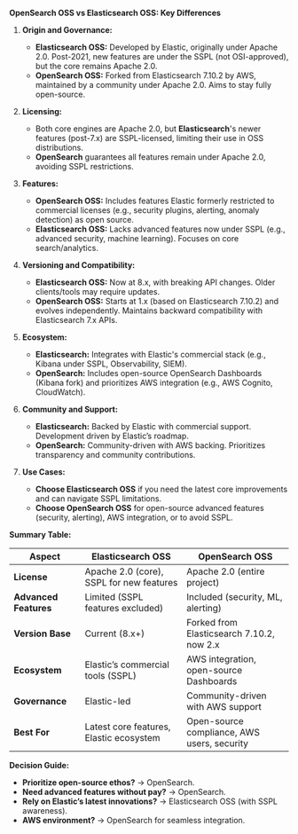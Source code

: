 **OpenSearch OSS vs Elasticsearch OSS: Key Differences**

1. **Origin and Governance:**
   - **Elasticsearch OSS:** Developed by Elastic, originally under Apache 2.0. Post-2021, new features are under the SSPL (not OSI-approved), but the core remains Apache 2.0.
   - **OpenSearch OSS:** Forked from Elasticsearch 7.10.2 by AWS, maintained by a community under Apache 2.0. Aims to stay fully open-source.

2. **Licensing:**
   - Both core engines are Apache 2.0, but **Elasticsearch**'s newer features (post-7.x) are SSPL-licensed, limiting their use in OSS distributions.
   - **OpenSearch** guarantees all features remain under Apache 2.0, avoiding SSPL restrictions.

3. **Features:**
   - **OpenSearch OSS:** Includes features Elastic formerly restricted to commercial licenses (e.g., security plugins, alerting, anomaly detection) as open source.
   - **Elasticsearch OSS:** Lacks advanced features now under SSPL (e.g., advanced security, machine learning). Focuses on core search/analytics.

4. **Versioning and Compatibility:**
   - **Elasticsearch OSS:** Now at 8.x, with breaking API changes. Older clients/tools may require updates.
   - **OpenSearch OSS:** Starts at 1.x (based on Elasticsearch 7.10.2) and evolves independently. Maintains backward compatibility with Elasticsearch 7.x APIs.

5. **Ecosystem:**
   - **Elasticsearch:** Integrates with Elastic's commercial stack (e.g., Kibana under SSPL, Observability, SIEM).
   - **OpenSearch:** Includes open-source OpenSearch Dashboards (Kibana fork) and prioritizes AWS integration (e.g., AWS Cognito, CloudWatch).

6. **Community and Support:**
   - **Elasticsearch:** Backed by Elastic with commercial support. Development driven by Elastic’s roadmap.
   - **OpenSearch:** Community-driven with AWS backing. Prioritizes transparency and community contributions.

7. **Use Cases:**
   - **Choose Elasticsearch OSS** if you need the latest core improvements and can navigate SSPL limitations.
   - **Choose OpenSearch OSS** for open-source advanced features (security, alerting), AWS integration, or to avoid SSPL.

**Summary Table:**

| Aspect                | Elasticsearch OSS                          | OpenSearch OSS                              |
|-----------------------|--------------------------------------------|---------------------------------------------|
| **License**           | Apache 2.0 (core), SSPL for new features   | Apache 2.0 (entire project)                 |
| **Advanced Features** | Limited (SSPL features excluded)           | Included (security, ML, alerting)           |
| **Version Base**      | Current (8.x+)                             | Forked from Elasticsearch 7.10.2, now 2.x   |
| **Ecosystem**         | Elastic’s commercial tools (SSPL)          | AWS integration, open-source Dashboards     |
| **Governance**        | Elastic-led                                | Community-driven with AWS support           |
| **Best For**          | Latest core features, Elastic ecosystem    | Open-source compliance, AWS users, security | 

**Decision Guide:**
- **Prioritize open-source ethos?** → OpenSearch.
- **Need advanced features without pay?** → OpenSearch.
- **Rely on Elastic’s latest innovations?** → Elasticsearch OSS (with SSPL awareness).
- **AWS environment?** → OpenSearch for seamless integration.
